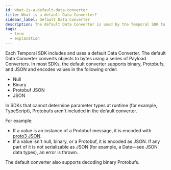 ```yaml
---
id: what-is-a-default-data-converter
title: What is a default Data Converter?
sidebar_label: Default Data Converter
description: The default Data Converter is used by the Temporal SDK to convert objects into bytes using a series of Payload Converters.
tags:
  - term
  - explanation
---
```


Each Temporal SDK includes and uses a default Data Converter.
The default Data Converter converts objects to bytes using a series of Payload Converters.
In most SDKs, the default converter supports binary, Protobufs, and JSON and encodes values in the following order:

- Null
- Binary
- Protobuf JSON
- JSON

In SDKs that cannot determine parameter types at runtime (for example, TypeScript), Protobufs aren't included in the default converter.

For example:

- If a value is an instance of a Protobuf message, it is encoded with [proto3 JSON](https://developers.google.com/protocol-buffers/docs/proto3#json).
- If a value isn't null, binary, or a Protobuf, it is encoded as JSON.
  If any part of it is not serializable as JSON (for example, a Date—see JSON data types), an error is thrown.

The default converter also supports decoding binary Protobufs.
